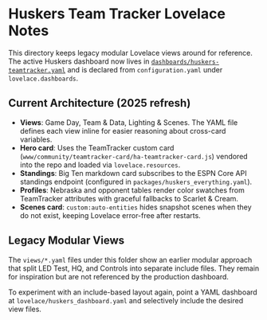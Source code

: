 # Huskers Team Tracker Lovelace Notes

This directory keeps legacy modular Lovelace views around for reference. The active Huskers dashboard now lives in [`dashboards/huskers-teamtracker.yaml`](../dashboards/huskers-teamtracker.yaml) and is declared from `configuration.yaml` under `lovelace.dashboards`.

## Current Architecture (2025 refresh)

- **Views**: Game Day, Team & Data, Lighting & Scenes. The YAML file defines each view inline for easier reasoning about cross-card variables.
- **Hero card**: Uses the TeamTracker custom card (`www/community/teamtracker-card/ha-teamtracker-card.js`) vendored into the repo and loaded via `lovelace.resources`.
- **Standings**: Big Ten markdown card subscribes to the ESPN Core API standings endpoint (configured in `packages/huskers_everything.yaml`).
- **Profiles**: Nebraska and opponent tables render color swatches from TeamTracker attributes with graceful fallbacks to Scarlet & Cream.
- **Scenes card**: `custom:auto-entities` hides snapshot scenes when they do not exist, keeping Lovelace error-free after restarts.

## Legacy Modular Views

The `views/*.yaml` files under this folder show an earlier modular approach that split LED Test, HQ, and Controls into separate include files. They remain for inspiration but are not referenced by the production dashboard.

To experiment with an include-based layout again, point a YAML dashboard at `lovelace/huskers_dashboard.yaml` and selectively include the desired view files.
